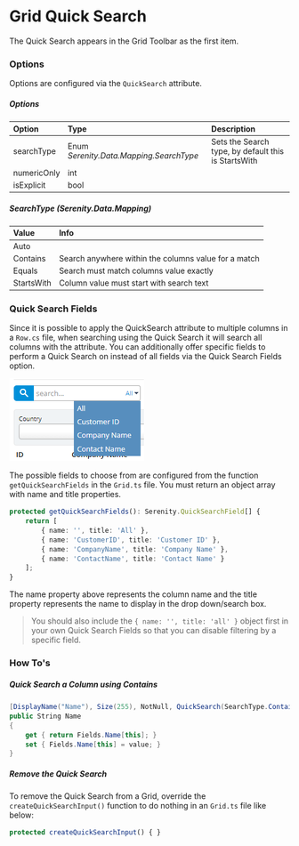 # Grid Quick Search

The Quick Search appears in the Grid Toolbar as the first item.

### Options

Options are configured via the `QuickSearch` attribute.

##### Options

| Option | Type | Description |
| :--- | :--- | :--- |
| searchType | Enum _Serenity.Data.Mapping.SearchType_ | Sets the Search type, by default this is StartsWith |
| numericOnly | int |  |
| isExplicit | bool |  |

##### SearchType \(Serenity.Data.Mapping\)

| Value | Info |
| :--- | :--- |
| Auto |  |
| Contains | Search anywhere within the columns value for a match |
| Equals | Search must match columns value exactly |
| StartsWith | Column value must start with search text |

### Quick Search Fields

Since it is possible to apply the QuickSearch attribute to multiple columns in a `Row.cs` file, when searching using the Quick Search it will search all columns with the attribute. You can additionally offer specific fields to perform a Quick Search on instead of all fields via the Quick Search Fields option.

![](/assets/quicksearchfields.png)

The possible fields to choose from are configured from the function `getQuickSearchFields` in the `Grid.ts` file. You must return an object array with name and title properties.

```typescript
protected getQuickSearchFields(): Serenity.QuickSearchField[] {
    return [
        { name: '', title: 'All' },
        { name: 'CustomerID', title: 'Customer ID' },
        { name: 'CompanyName', title: 'Company Name' },
        { name: 'ContactName', title: 'Contact Name' }
    ];
}
```

The name property above represents the column name and the title property represents the name to display in the drop down/search box.

> You should also include the `{ name: '', title: 'all' }` object first in your own Quick Search Fields so that you can disable filtering by a specific field.

### How To's

##### Quick Search a Column using Contains

```csharp
[DisplayName("Name"), Size(255), NotNull, QuickSearch(SearchType.Contains)]
public String Name
{
    get { return Fields.Name[this]; }
    set { Fields.Name[this] = value; }
}
```

##### Remove the Quick Search

To remove the Quick Search from a Grid, override the `createQuickSearchInput()` function to do nothing in an `Grid.ts` file like below:

```typescript
protected createQuickSearchInput() { }
```



